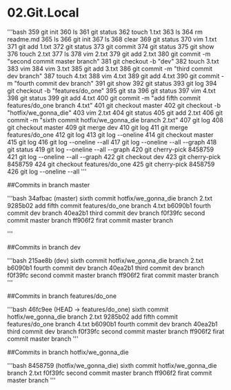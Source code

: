 # 02.Git.Local
'''bash
359  git init
  360  ls
  361  git status
  362  touch  1.txt
  363  ls
  364  rm readme.md
  365  ls
  366  git init
  367  ls
  368  clear
  369  git status
  370  vim 1.txt
  371  git add 1.txt
  372  git status
  373  git commit
  374  git status
  375  git show
  376  touch 2.txt
  377  ls
  378  vim 2.txt
  379  git add 2.txt
  380  git commit -m "second commit master branch"
  381  git checkout -b "dev"
  382  touch 3.txt
  383  vim
  384  vim 3.txt
  385  git add 3.txt
  386  git commit -m "third commit dev branch"
  387  touch 4.txt
  388  vim 4.txt
  389  git add 4.txt
  390  git commit -m "fourth commit dev branch"
  391  git show
  392  git status
  393  git log
  394  git checkout -b "features/do_one"
  395  git sta
  396  git status
  397  vim 4.txt
  398  git status
  399  git add 4.txt
  400  git commit -m "add fifth commit features/do_one branch 4.txt"
  401  git checkout master
  402  git checkout -b "hotfix/we_gonna_die"
  403  vim 2.txt
  404  git status
  405  git add 2.txt
  406  git commit -m "sixth commit hotfix/we_gonna_die branch 2.txt"
  407  git log
  408  git checkout master
  409  git merge dev
  410  git log
  411  git merge features/do_one
  412  git log
  413  git log --oneline
  414  git checkout master
  415  git log
  416  git log --oneline --all
  417  git log --oneline --all --graph
  418  git status
  419  git log --oneline --all --graph
  420  git cherry-pick 8458759
  421  git log --oneline --all --graph
  422  git checkout dev
  423  git cherry-pick 8458759
  424  git checkout features/do_one
  425  git cherry-pick 8458759
  426  git log --oneline --all
'''

##Commits in branch master

'''bash
34afbac (master) sixth commit hotfix/we_gonna_die branch 2.txt
9285b02 add fifth commit features/do_one branch 4.txt
b6090b1 fourth commit dev branch
40ea2b1 third commit dev branch
f0f39fc second commit master branch
ff906f2 firat commit master branch

'''

##Commits in branch dev

'''bash
215ae8b (dev) sixth commit hotfix/we_gonna_die branch 2.txt
b6090b1 fourth commit dev branch
40ea2b1 third commit dev branch
f0f39fc second commit master branch
ff906f2 firat commit master branch
'''

##Commits in branch features/do_one

'''bash
46fc9ee (HEAD -> features/do_one) sixth commit hotfix/we_gonna_die branch 2.txt
9285b02 add fifth commit features/do_one branch 4.txt
b6090b1 fourth commit dev branch
40ea2b1 third commit dev branch
f0f39fc second commit master branch
ff906f2 firat commit master branch
'''

##Commits in branch hotfix/we_gonna_die

'''bash
8458759 (hotfix/we_gonna_die) sixth commit hotfix/we_gonna_die branch 2.txt
f0f39fc second commit master branch
ff906f2 firat commit master branch
'''
